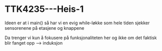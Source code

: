 # TTK4235---Heis-1
Ideen er at i main() så har vi en evig while-løkke som hele tiden sjekker sensorenene på etasjene og knappene

Da trenger vi kun å fokusere på funksjonaliteten her og ikke om det faktisk blir fanget opp --> induksjon


